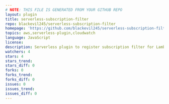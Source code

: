 ```yaml
---
# NOTE: THIS FILE IS GENERATED FROM YOUR GITHUB REPO
layout: plugin
title: serverless-subscription-filter
repo: blackevil245/serverless-subscription-filter
homepage: 'https://github.com/blackevil245/serverless-subscription-filter'
topics: aws,serverless-plugin,cloudwatch
language: JavaScript
license: 
description: Serverless plugin to register subscription filter for Lambda logs. Register and pipe the logs of one lambda to another to process.
watchers: 4
stars: 4
stars_trend: 
stars_diff: 0
forks: 0
forks_trend: 
forks_diff: 0
issues: 0
issues_trend: 
issues_diff: 0
---
```

